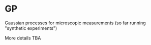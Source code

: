 # GP
Gaussian processes for microscopic measurements (so far running "synthetic experiments")

More details TBA
